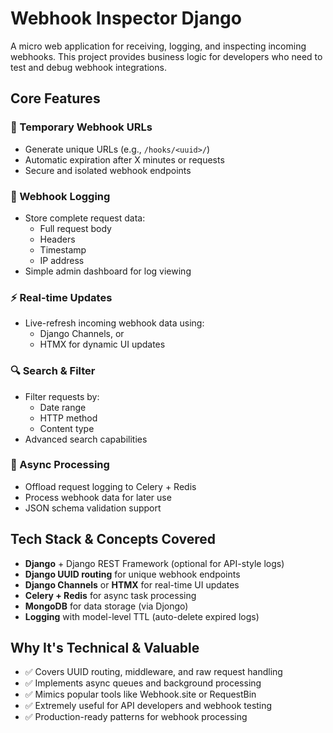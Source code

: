 # Webhook Inspector Django

A micro web application for receiving, logging, and inspecting incoming webhooks. This project provides business logic for developers who need to test and debug webhook integrations.

## Core Features

### 🔗 Temporary Webhook URLs
- Generate unique URLs (e.g., `/hooks/<uuid>/`)
- Automatic expiration after X minutes or requests
- Secure and isolated webhook endpoints

### 📝 Webhook Logging
- Store complete request data:
  - Full request body
  - Headers
  - Timestamp
  - IP address
- Simple admin dashboard for log viewing

### ⚡ Real-time Updates
- Live-refresh incoming webhook data using:
  - Django Channels, or
  - HTMX for dynamic UI updates

### 🔍 Search & Filter
- Filter requests by:
  - Date range
  - HTTP method
  - Content type
- Advanced search capabilities

### 🚀 Async Processing
- Offload request logging to Celery + Redis
- Process webhook data for later use
- JSON schema validation support

## Tech Stack & Concepts Covered

- **Django** + Django REST Framework (optional for API-style logs)
- **Django UUID routing** for unique webhook endpoints
- **Django Channels** or **HTMX** for real-time UI updates
- **Celery + Redis** for async task processing
- **MongoDB** for data storage (via Djongo)
- **Logging** with model-level TTL (auto-delete expired logs)

## Why It's Technical & Valuable

- ✅ Covers UUID routing, middleware, and raw request handling
- ✅ Implements async queues and background processing
- ✅ Mimics popular tools like Webhook.site or RequestBin
- ✅ Extremely useful for API developers and webhook testing
- ✅ Production-ready patterns for webhook processing

